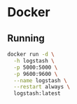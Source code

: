 # Docker

## Running

```sh
docker run -d \
  -h logstash \
  -p 5000:5000 \
  -p 9600:9600 \
  --name logstash \
  --restart always \
  logstash:latest
```
